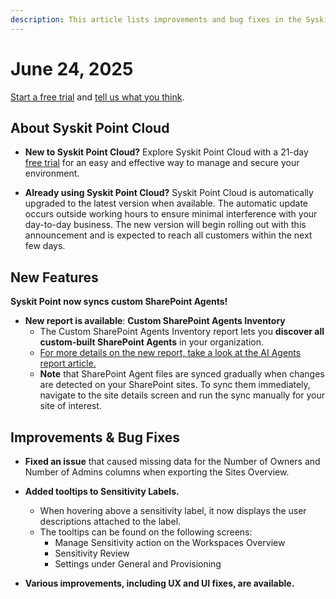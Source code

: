 ```yaml
---
description: This article lists improvements and bug fixes in the Syskit Point Cloud version 2025.3.97.1
---
```


# June 24, 2025

[Start a free trial](https://www.syskit.com/products/point/free-trial/) and [tell us what you think](https://www.syskit.com/company/contact-us/).

## About Syskit Point Cloud

* **New to Syskit Point Cloud?** Explore Syskit Point Cloud with a 21-day [free trial](https://www.syskit.com/products/point/free-trial/) for an easy and effective way to manage and secure your environment.

* **Already using Syskit Point Cloud?** Syskit Point Cloud is automatically upgraded to the latest version when available. The automatic update occurs outside working hours to ensure minimal interference with your day-to-day business. The new version will begin rolling out with this announcement and is expected to reach all customers within the next few days.

## New Features

**Syskit Point now syncs custom SharePoint Agents!**
* **New report is available**: **Custom SharePoint Agents Inventory**
  * The Custom SharePoint Agents Inventory report lets you **discover all custom-built SharePoint Agents** in your organization.
  * [For more details on the new report, take a look at the AI Agents report article.](../../reporting/ai-agents.md)
  * **Note** that SharePoint Agent files are synced gradually when changes are detected on your SharePoint sites. To sync them immediately, navigate to the site details screen and run the sync manually for your site of interest. 

## Improvements & Bug Fixes 

* **Fixed an issue** that caused missing data for the Number of Owners and Number of Admins columns when exporting the Sites Overview.  

* **Added tooltips to Sensitivity Labels.**
  * When hovering above a sensitivity label, it now displays the user descriptions attached to the label. 
  * The tooltips can be found on the following screens:
    * Manage Sensitivity action on the Workspaces Overview
    * Sensitivity Review
    * Settings under General and Provisioning

* **Various improvements, including UX and UI fixes, are available.**